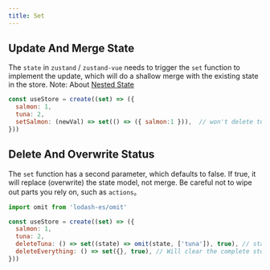 ```yaml
---
title: Set
---
```



## Update And Merge State
The `state` in `zustand` / `zustand-vue` needs to trigger the `set` function to implement the update, which will do a shallow merge with the existing state in the store. Note: About [Nested State](https://awesomedevin.github.io/zustand-vue/docs/advanced/sickof-changing-nested-state)

```js
const useStore = create((set) => ({
  salmon: 1,
  tuna: 2,
  setSalmon: (newVal) => set(() => ({ salmon:1 })),  // won't delete tuna, will get {salmon, tuna, setSalmon }
}))
```

## Delete And Overwrite Status
The `set` function has a second parameter, which defaults to false. If true, it will replace (overwrite) the state model, not merge. Be careful not to wipe out parts you rely on, such as `actions`。

```js
import omit from 'lodash-es/omit'

const useStore = create((set) => ({
  salmon: 1,
  tuna: 2,
  deleteTuna: () => set((state) => omit(state, ['tuna']), true), // state.tuna will be deleted, other state, actions will be kept
  deleteEverything: () => set({}, true), // Will clear the complete store, including state, actions
}))